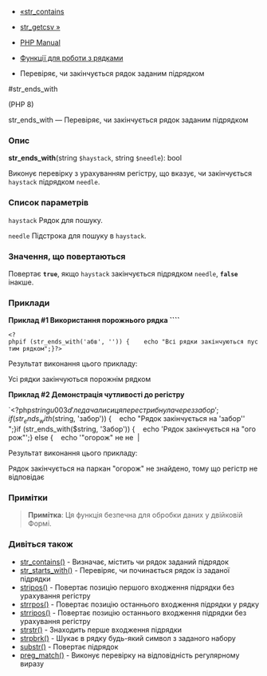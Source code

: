 - [«str_contains](function.str-contains.md)
- [str_getcsv »](function.str-getcsv.md)

- [PHP Manual](index.md)
- [Функції для роботи з рядками](ref.strings.md)
- Перевіряє, чи закінчується рядок заданим підрядком

#str_ends_with

(PHP 8)

str_ends_with — Перевіряє, чи закінчується рядок заданим підрядком

### Опис

**str_ends_with**(string `$haystack`, string `$needle`): bool

Виконує перевірку з урахуванням регістру, що вказує, чи закінчується
`haystack` підрядком `needle`.

### Список параметрів

`haystack`
Рядок для пошуку.

`needle`
Підстрока для пошуку в `haystack`.

### Значення, що повертаються

Повертає **`true`**, якщо `haystack` закінчується підрядком
`needle`, **`false`** інакше.

### Приклади

**Приклад #1 Використання порожнього рядка ````**

` <?phpif (str_ends_with('абв', '')) {    echo "Всі рядки закінчуються пустим рядком";}?> `

Результат виконання цього прикладу:

Усі рядки закінчуються порожнім рядком

**Приклад #2 Демонстрація чутливості до регістру**

`<?php$string u003d 'ледача лисиця перестрибнула через забор';if (str_ends_with($string, 'забор')) {    echo "Рядок закінчується на 'забор''
";}if (str_ends_with($string, 'Забор')) {    echo 'Рядок закінчується на "огорож"';} else {    echo '"огорож" не не  |

Результат виконання цього прикладу:

Рядок закінчується на паркан
"огорож" не знайдено, тому що регістр не відповідає

### Примітки

> **Примітка**: Ця функція безпечна для обробки даних у двійковій
> Формі.

### Дивіться також

- [str_contains()](function.str-contains.md) - Визначає, містить
чи рядок заданий підрядок
- [str_starts_with()](function.str-starts-with.md) - Перевіряє,
чи починається рядок із заданої підрядки
- [stripos()](function.stripos.md) - Повертає позицію першого
входження підрядки без урахування регістру
- [strrpos()](function.strrpos.md) - Повертає позицію останнього
входження підрядки у рядку
- [strripos()](function.strripos.md) - Повертає позицію останнього
входження підрядки без урахування регістру
- [strstr()](function.strstr.md) - Знаходить перше входження
підрядки
- [strpbrk()](function.strpbrk.md) - Шукає в рядку будь-який символ з
заданого набору
- [substr()](function.substr.md) - Повертає підрядок
- [preg_match()](function.preg-match.md) - Виконує перевірку на
відповідність регулярному виразу
